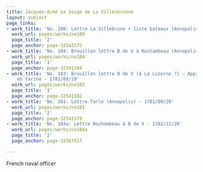 ```yaml
---
title: Jacques-Aimé Le Saige de La Villèsbrunne
layout: subject
page_links:
- work_title: 'No. 100: Lettre La Villebrune + liste bateaux (Annapolis) - 1781/09/16'
  work_url: pages/works/no100
  page_title: '2'
  page_anchor: page-32541575
- work_title: 'No. 104: Brouillon lettre B de V à Rochambeau (Annapolis) - 1781/09/18'
  work_url: pages/works/no104
  page_title: '1'
  page_anchor: page-32541584
- work_title: 'No. 103: Brouillon lettre B de V (à La Luzerne ?) - Approvisonnement
    en farine - 1781/09/19'
  work_url: pages/works/no103
  page_title: '1'
  page_anchor: page-32541582
- work_title: 'No. 101: Lettre Tarlé (Annapolis) - 1781/09/20'
  work_url: pages/works/no101
  page_title: '2'
  page_anchor: page-32541579
- work_title: 'No. 104a: Lettre Rochambeau à B de V - 1782/12/20'
  work_url: pages/works/no104a
  page_title: '2'
  page_anchor: page-32567517

---
```

<p>French naval officer</p>